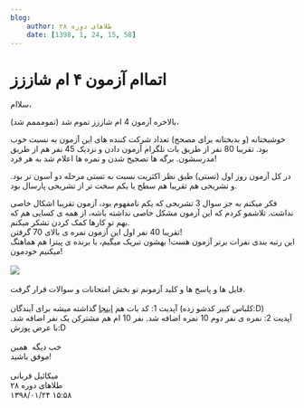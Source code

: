 ```yaml
---
blog:
    author: طلاهای دوره ۲۸
    date: [1398, 1, 24, 15, 58]
---
```

# اتماام آزمون ۴ ام شاززز

<div class="cnt">
<p>سلاام،</p>
<p>بالاخره آزمون 4 ام شاززز تموم شد (تمومممم شد)،</p>
<p>خوشبختانه (و بدبختانه برای مصحح) تعداد شرکت کننده های این آزمون به نسبت خوب بود. تقریبا 80 نفر از طریق بات تلگرام آزمون دادن و نزدیک 45 نفر هم از طریق مدرسشون. برگه ها تصحیح شدن و نمره ها اعلام شد به هر فرد!</p>
<p>در کل آزمون روز اول (تستی) طبق نظر اکثریت نسبت به تستی مرحله دو آسون تر بود. و تشریحی هم تقریبا هم سطح یا یکم سخت تر از تشریحی پارسال بود.</p>
<div>فکر میکنم به جز سوال 3 تشریحی که یکم نامفهوم بود، آزمون تقریبا اشکال خاصی نداشت. تلاشمو کردم که این آزمون مشکل خاصی نداشته باشه، از همه ی کسایی هم که بهم تو کارها کمک کردن تشکر میکنم.</div>
<div>تقریبا 40 نفر اول این آزمون نمره ی بالای 70 گرفتن!</div>
<div>این رتبه بندی نفرات برتر آزمون هست! بهشون تبریک میگیم، با برنده ی پیتزا هم هماهنگ میکنیم خودمون!</div>
<div> </div>
<div><img src="https://i.ibb.co/9rjV0w7/photo-2019-04-13-21-22-15.jpg"/></div>
<div> </div>
<div>فایل ها و پاسخ ها و کلید آزمونم تو بخش امتحانات و سوالات قرار گرفت.</div>
<div> </div>
<div>آپدیت 1: کد بات هم <a href="https://github.com/shaazzz/telegramQuizBot" target="_blank">اینجا</a> گذاشته میشه برای آیندگان (کلباس کبیر کدشو زده:D)</div>
<div>آپدیت 2: نمره ی نفر دوم 10 نمره اضافه شد. نفر 10 ام هم مشترکن یک نفر اضافه شد. با عرض پوزش:D</div>
<div> </div>
<div>خب دیگه  همین</div>
<div>موفق باشید!</div>
<div> </div>
<div>میکائیل قربانی</div>
</div>

<div class="blog-info">
    <div class="blog-author">طلاهای دوره ۲۸</div>
    <div class="blog-date">۱۳۹۸/۰۱/۲۴ ۱۵:۵۸</div>
</div>

